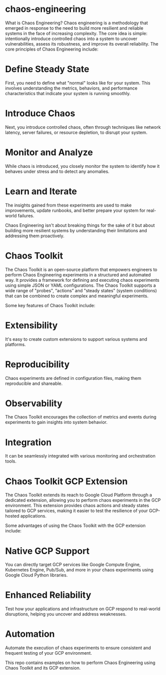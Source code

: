 # chaos-engineering

What is Chaos Engineering?
Chaos engineering is a methodology that emerged in response to the need to build more resilient and reliable systems in the face of increasing complexity. The core idea is simple: intentionally introduce controlled chaos into a system to uncover vulnerabilities, assess its robustness, and improve its overall reliability.
The core principles of Chaos Engineering include:

# Define Steady State
   First, you need to define what "normal" looks like for your system. This involves understanding the metrics, behaviors, and performance characteristics that indicate your system is running smoothly.

# Introduce Chaos
   Next, you introduce controlled chaos, often through techniques like network latency, server failures, or resource depletion, to disrupt your system.

# Monitor and Analyze
   While chaos is introduced, you closely monitor the system to identify how it behaves under stress and to detect any anomalies.

# Learn and Iterate
   The insights gained from these experiments are used to make improvements, update runbooks, and better prepare your system for real-world failures.

Chaos Engineering isn't about breaking things for the sake of it but about building more resilient systems by understanding their limitations and addressing them proactively.

# Chaos Toolkit
The Chaos Toolkit is an open-source platform that empowers engineers to perform Chaos Engineering experiments in a structured and automated way. It provides a framework for defining and executing chaos experiments using simple JSON or YAML configurations. The Chaos Toolkit supports a wide range of "probes",  “actions” and "steady states" (system conditions) that can be combined to create complex and meaningful experiments.

Some key features of Chaos Toolkit include:

# Extensibility
  It's easy to create custom extensions to support various systems and platforms.

# Reproducibility
  Chaos experiments are defined in configuration files, making them reproducible and shareable.

# Observability
  The Chaos Toolkit encourages the collection of metrics and events during experiments to gain insights into system behavior.

# Integration
  It can be seamlessly integrated with various monitoring and orchestration tools.

# Chaos Toolkit GCP Extension
The Chaos Toolkit extends its reach to Google Cloud Platform through a dedicated extension, allowing you to perform chaos experiments in the GCP environment. This extension provides chaos actions and steady states tailored to GCP services, making it easier to test the resilience of your GCP-hosted applications.

Some advantages of using the Chaos Toolkit with the GCP extension include:

# Native GCP Support
  You can directly target GCP services like Google Compute Engine, Kubernetes Engine, Pub/Sub, and more in your chaos experiments using Google Cloud Python libraries.

# Enhanced Reliability
  Test how your applications and infrastructure on GCP respond to real-world disruptions, helping you uncover and address weaknesses.

# Automation
  Automate the execution of chaos experiments to ensure consistent and frequent testing of your GCP environment.


This repo contains examples on how to perform Chaos Engineering using Chaos Toolkit and its GCP extension.


